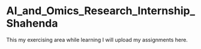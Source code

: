 # AI_and_Omics_Research_Internship_Shahenda
This my exercising area while learning 
I will upload my assignments here.
